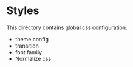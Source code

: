 # Styles

This directory contains global css configuration.

- theme config
- transition
- font family
- Normalize css